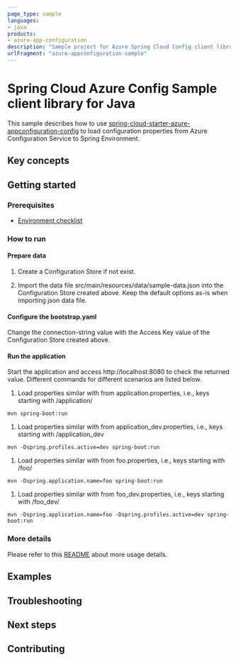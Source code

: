 ```yaml
---
page_type: sample
languages:
- java
products:
- azure-app-configuration
description: "Sample project for Azure Spring Cloud Config client library"
urlFragment: "azure-appconfiguration-sample"
---
```


# Spring Cloud Azure Config Sample client library for Java

This sample describes how to use [spring-cloud-starter-azure-appconfiguration-config](https://github.com/Azure/azure-sdk-for-java/tree/main/sdk/appconfiguration/spring-cloud-starter-azure-appconfiguration-config) to load configuration properties from Azure Configuration Service to Spring Environment.

## Key concepts
## Getting started

### Prerequisites
- [Environment checklist][environment_checklist]

### How to run

#### Prepare data

1. Create a Configuration Store if not exist.

2. Import the data file src/main/resources/data/sample-data.json into the Configuration Store created above. Keep the default options as-is when importing json data file.

#### Configure the bootstrap.yaml

Change the connection-string value with the Access Key value of the Configuration Store created above.

#### Run the application
Start the application and access http://localhost:8080 to check the returned value. Different commands for different scenarios are listed below.

1. Load properties similar with from application.properties, i.e., keys starting with /application/

```console
mvn spring-boot:run
```

1. Load properties similar with from application_dev.properties, i.e., keys starting with /application_dev

```console
mvn -Dspring.profiles.active=dev spring-boot:run
```

1. Load properties similar with from foo.properties, i.e., keys starting with /foo/

```console
mvn -Dspring.application.name=foo spring-boot:run
```

1. Load properties similar with from foo_dev.properties, i.e., keys starting with /foo_dev/

```console
mvn -Dspring.application.name=foo -Dspring.profiles.active=dev spring-boot:run
```

### More details

Please refer to this [README](https://github.com/Azure/azure-sdk-for-java/blob/main/sdk/appconfiguration/spring-cloud-starter-azure-appconfiguration-config/README.md) about more usage details. 

## Examples
## Troubleshooting
## Next steps
## Contributing

<!-- LINKS -->
[environment_checklist]: https://github.com/Azure/azure-sdk-for-java/blob/main/sdk/spring/ENVIRONMENT_CHECKLIST.md#ready-to-run-checklist
